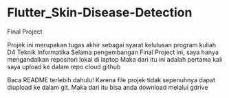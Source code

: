 # Flutter_Skin-Disease-Detection
Final Project

Projek ini merupakan tugas akhir sebagai syarat kelulusan program kuliah D4 Teknik Informatika
Selama pengembangan Final Project ini, saya hanya mengandalkan repositori lokal di laptop
Maka dari itu ini adalah pertama kali saya upload ke dalam repo cloud github

Baca README terlebih dahulu!
Karena file projek tidak sepenuhnya dapat diupload ke dalam git.
Maka dari itu bisa anda download melalui gdrive
